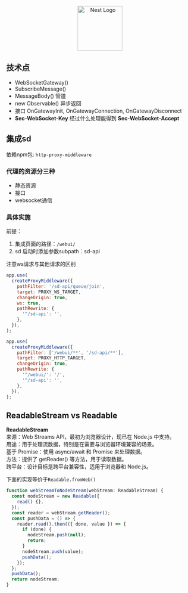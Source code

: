 <p align="center">
  <a href="http://nestjs.com/" target="blank"><img src="https://nestjs.com/img/logo-small.svg" width="120" alt="Nest Logo" /></a>
</p>

## 技术点

- WebSocketGateway()
- SubscribeMessage()
- MessageBody() 管道
- new Observable() 异步返回
- 接口 OnGatewayInit, OnGatewayConnection, OnGatewayDisconnect
- **Sec-WebSocket-Key** 经过什么处理能得到 **Sec-WebSocket-Accept**

## 集成sd

依赖npm包: `http-proxy-middleware`

### 代理的资源分三种

- 静态资源
- 接口
- websocket通信

### 具体实施

前提：

1. 集成页面的路径：`/webui/`
2. sd 启动时添加参数subpath：sd-api

注意ws请求与其他请求的区别

```js
app.use(
  createProxyMiddleware({
    pathFilter: '/sd-api/queue/join',
    target: PROXY_WS_TARGET,
    changeOrigin: true,
    ws: true,
    pathRewrite: {
      '^/sd-api': '',
    },
  }),
);

app.use(
  createProxyMiddleware({
    pathFilter: ['/webui/**', '/sd-api/**'],
    target: PROXY_HTTP_TARGET,
    changeOrigin: true,
    pathRewrite: {
      '^/webui/': '/',
      '^/sd-api': '',
    },
  }),
);
```

## ReadableStream vs Readable

**ReadableStream**  
来源：Web Streams API，最初为浏览器设计，现已在 Node.js 中支持。  
用途：用于处理流数据，特别是在需要与浏览器环境兼容的场景。  
基于 Promise：使用 async/await 和 Promise 来处理数据。  
方法：提供了 getReader() 等方法，用于读取数据。  
跨平台：设计目标是跨平台兼容性，适用于浏览器和 Node.js。

下面的实现等价于`Readable.fromWeb()`

```ts
function webStreamToNodeStream(webStream: ReadableStream) {
  const nodeStream = new Readable({
    read() {},
  });
  const reader = webStream.getReader();
  const pushData = () => {
    reader.read().then(({ done, value }) => {
      if (done) {
        nodeStream.push(null);
        return;
      }
      nodeStream.push(value);
      pushData();
    });
  };
  pushData();
  return nodeStream;
}
```
